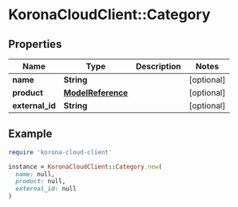 # KoronaCloudClient::Category

## Properties

| Name | Type | Description | Notes |
| ---- | ---- | ----------- | ----- |
| **name** | **String** |  | [optional] |
| **product** | [**ModelReference**](ModelReference.md) |  | [optional] |
| **external_id** | **String** |  | [optional] |

## Example

```ruby
require 'korona-cloud-client'

instance = KoronaCloudClient::Category.new(
  name: null,
  product: null,
  external_id: null
)
```


